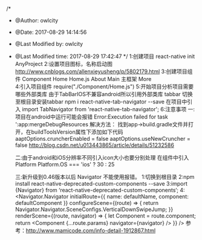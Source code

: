 /*
* @Author: owlcity
* @Date:   2017-08-29 14:14:56
* @Last Modified by:   owlcity
* @Last Modified time: 2017-08-29 17:42:47
*/
1:创建项目
	react-native init AnyProject
2:设置项目图标，名称启动图
	http://www.cnblogs.com/allenxieyusheng/p/5802179.html
3:创建项目组件
	Component
		Home
			Home.js
		About
		Main 主框架
		More	
4:引入项目组件
	require("./Component/Home.js")
5:开始项目分析项目需要哪些外部类库
	由于TabBarIOS不兼容android所以引用外部类库
	tabbar
		切换至根目录安装tabbar
		npm i react-native-tab-navigator --save
	在项目中引入
		import TabNavigator from 'react-native-tab-navigator';
6:注意事项
	一:项目在android中运行可能会报错
	Error:Execution failed for task ':app:mergeDebugResources
	解决方法：
	找到app->build.gradle文件并打开，在buildToolsVersion属性下添加如下代码
		aaptOptions.cruncherEnabled = false
		aaptOptions.useNewCruncher = false
	http://blog.csdn.net/u013443865/article/details/51232586
	
	二:由于android和iOS分辨率不同引入icon大小也要分别处理
		在组件中引入Platform
		Platform.OS === 'ios' ? 30 : 25

	三:新升级到0.46版本以后 Navigator 不能使用报错。
		1:切换到根目录
		2:npm install react-native-deprecated-custom-components --save
		3:import {Navigator} from ‘react-native-deprecated-custom-components‘;
		4:
		<Navigator.Navigator
              initialRoute={{ name: defaultName, component: defaultComponent }}
              configureScene={(route) => {
                return Navigator.Navigator.SceneConfigs.VerticalDownSwipeJump;
              }}
              renderScene={(route, navigator) => {
                let Component = route.component;
                return <Component {...route.params} navigator={navigator} />
              }} />
		参考：http://www.mamicode.com/info-detail-1912867.html





	
